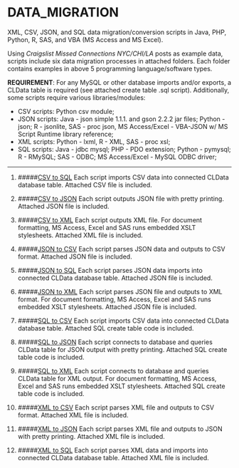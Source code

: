 # DATA_MIGRATION
XML, CSV, JSON, and SQL data migration/conversion scripts in Java, PHP, Python, R, SAS, and VBA (MS Access and MS Excel).

Using *Craigslist Missed Connections NYC/CHI/LA* posts as example data, scripts include six data migration processes in attached folders.
Each folder contains examples in above 5 programming language/software types.

**REQUIREMENT**: For any MySQL or other database imports and/or exports, a CLData table is required (see attached create table .sql script).
Additionally, some scripts require various libraries/modules:

* CSV scripts: Python csv module;
* JSON scripts: Java - json simple 1.1.1. and gson 2.2.2 jar files; Python - json; R - jsonlite, SAS - proc json, MS Access/Excel - VBA-JSON w/ MS Script Runtime library reference;
* XML scripts: Python - lxml, R - XML, SAS - proc xsl;
* SQL scripts: Java - jdbc mysql; PHP - PDO extension; Python - pymysql; R - RMySQL; SAS - ODBC; MS Access/Excel - MySQL ODBC driver;

---
1. #####[CSV to SQL](/CSVtoXML)
   Each script imports CSV data into connected CLData database table. Attached CSV file is included.

2. #####[CSV to JSON](/CSVtoJSON) 
   Each script outputs JSON file with pretty printing. Attached JSON file is included.

3. #####[CSV to XML](/CSVtoXML)
   Each script outputs XML file. For document formatting, MS Access, Excel and SAS runs embedded XSLT stylesheets. Attached XML file is included.

4. #####[JSON to CSV](/JSONtoCSV)
   Each script parses JSON data and outputs to CSV format. Attached JSON file is included.

5. #####[JSON to SQL](/JSONtoSQL)
   Each script parses JSON data imports into connected CLData database table. Attached JSON file is included.

6. #####[JSON to XML](/JSONtoXML) 
   Each script parses JSON file and outputs to XML format. For document formatting, MS Access, Excel and SAS runs embedded XSLT stylesheets. Attached JSON file is included.

7. #####[SQL to CSV](/SQLtoCSV)
   Each script imports CSV data into connected CLData database table.  Attached SQL create table code is included.

8. #####[SQL to JSON](/SQLtoJSON) 
   Each script connects to database and queries CLData table for JSON output with pretty printing. Attached SQL create table code is included.

9. #####[SQL to XML](/SQLtoXML)
   Each script connects to database and queries CLData table for XML output. For document formatting, MS Access, Excel and SAS runs embedded XSLT stylesheets. Attached SQL create table code is included.

10. #####[XML to CSV](/XMLtoCSV)
   Each script parses XML file and outputs to CSV format.  Attached XML file is included.

11. #####[XML to JSON](/XMLtoJSON)
   Each script parses XML file and outputs to JSON with pretty printing. Attached XML file is included.

12. #####[XML to SQL](/XMLtoSQL)
   Each script parses XML data and imports into connected CLData database table. Attached XML file is included.
